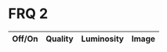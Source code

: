 # FRQ 2


<table>
    <thead>
    <tr>
        <th>Off/On</th>
        <th>Quality</th>
        <th>Luminosity</th>
        <th>Image</th>
    </tr>
    </thead>
    <tbody id="result">
    <!-- generated rows -->
    </tbody>
</table>

<style>
.circle {
  height: 50px;
  width: 50px;
  border-radius: 50%;
}
</style>

<script>

function componentToHex(c) {
    c = Math.round(c);
    let hex = c.toString(16);
    return hex.length == 1 ? "0" + hex : hex;
}
function rgbToHex(r, g, b) {
    return "#" + componentToHex(r) + componentToHex(g) + componentToHex(b);
}

const resultContainer = document.getElementById("result");

function firstCall() {

    fetch('https://breadbops.gq/api/lights/')
    .then((response) => response.json())
    .then(data => {
        console.log(data);
        
        for (let i = 0; i < data.length; i++) {  

            const tr = document.createElement("tr");
            const on = document.createElement("td");
            const quality = document.createElement("td");
            const luminosity = document.createElement("td");
            const image = document.createElement("div");

            image.className = "circle";
            image.setAttribute("id", "image" + i);
            gray = data[i]["light"]["luminosity"] * 255/100;
            image.style.backgroundColor = rgbToHex(gray, gray, gray);

            luminosity.setAttribute("id", "luminosity" + i);

            if (data[i]["light"]["on"]) {
                on.innerHTML = "On";
            }
            else {
                on.innerHTML = "Off";
            }
            quality.innerHTML = data[i]["light"]["quality"]; 
            luminosity.innerHTML = data[i]["light"]["luminosity"]; 


            tr.appendChild(on);
            tr.appendChild(quality);
            tr.appendChild(luminosity);
            tr.appendChild(image);

            resultContainer.appendChild(tr);

        }
    })
}

function callAsync() {
    fetch('https://breadbops.gq/api/lights/')
    .then((response) => response.json())
    .then(data => {
        console.log(data);
        
        for (let i = 0; i < data.length; i++) {  

            const image = document.getElementById("image" + i);
            const luminosity = document.getElementById("luminosity" + i);

            gray = data[i]["light"]["luminosity"] * 255/100;
            image.style.backgroundColor = rgbToHex(gray, gray, gray);

            luminosity.innerHTML = data[i]["light"]["luminosity"]; 
        }
    })
}
firstCall();

setInterval(callAsync, 1000);

</script>